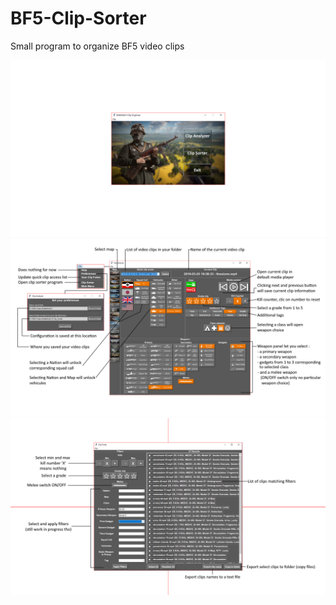 # BF5-Clip-Sorter
Small program to organize BF5 video clips

![](Images/MainMenu.png)
![](Images/Analyzer.png)
![](Images/Sorter.png)
